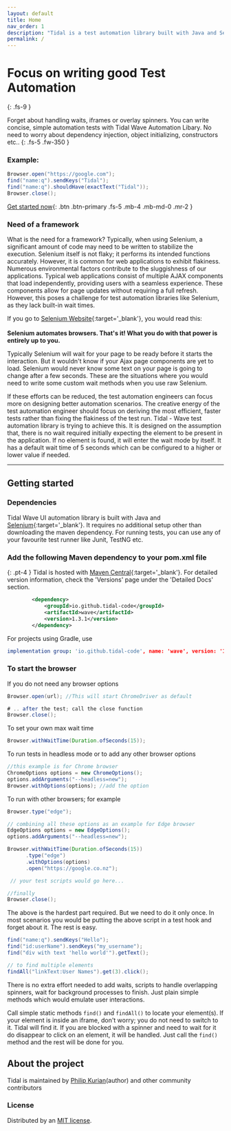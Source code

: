 ```yaml
---
layout: default
title: Home
nav_order: 1
description: "Tidal is a test automation library built with Java and Selenium"
permalink: /
---
```


# Focus on writing good Test Automation
{: .fs-9 }

Forget about handling waits, iframes or overlay spinners. You can write concise, simple automation tests with Tidal Wave Automation Libary. No need to worry about dependency injection, object initializing, constructors etc..
{: .fs-5 .fw-350 }



### Example:

```java
Browser.open("https://google.com");
find("name:q").sendKeys("Tidal");
find("name:q").shouldHave(exactText("Tidal"));
Browser.close();
```


[Get started now](#getting-started){: .btn .btn-primary .fs-5 .mb-4 .mb-md-0 .mr-2 } 
<!-- [View it on GitHub](https://github.com/tidal-code/Wave){:target='_blank'}{: .btn .fs-5 .mb-4 .mb-md-0 } -->


### Need of a framework

What is the need for a framework? Typically, when using Selenium, a significant amount of code may need to be written to stabilize the execution. Selenium itself is not flaky; it performs its intended functions accurately. However, it is common for web applications to exhibit flakiness. Numerous environmental factors contribute to the sluggishness of our applications. Typical web applications consist of multiple AJAX components that load independently, providing users with a seamless experience. These components allow for page updates without requiring a full refresh. However, this poses a challenge for test automation libraries like Selenium, as they lack built-in wait times.

If you go to [Selenium Website](https://www.selenium.dev){:target='_blank'}, you would read this: 
<br>
<br>
**Selenium automates browsers. That's it! What you do with that power is entirely up to you.**

Typically Selenium will wait for your page to be ready before it starts the interaction. But it wouldn't know if your Ajax page components are yet to load. Selenium would never know some text on your page is going to change 
after a few seconds. These are the situations where you would need to write some custom wait methods when you use raw Selenium. 

If these efforts can be reduced, the test automation engineers can focus more on designing better automation scenarios. The creative energy of the test automation engineer should focus on deriving the most efficient, faster tests rather than fixing
the flakiness of the test run. Tidal - Wave test automation library is trying to achieve this. It is designed on the assumption that, there is no wait required initially expecting the element to be present in the application. If no element is found,
it will enter the wait mode by itself. It has a default wait time of 5 seconds which can be configured to a higher or lower value if needed.



---

## Getting started

### Dependencies

Tidal Wave UI automation library is built with Java and [Selenium](https://www.selenium.dev){:target='_blank'}. It requires no additional setup other than downloading the maven dependency. 
For running tests, you can use any of your favourite test runner like Junit, TestNG etc. 

### Add the following Maven dependency to your pom.xml file

{: .pt-4 }
Tidal is hosted with [Maven Central](https://mvnrepository.com/artifact/io.github.tidal-code/wave){:target='_blank'}. For detailed version information, check the 'Versions' page under the 'Detailed Docs' section. 

```xml
        <dependency>
            <groupId>io.github.tidal-code</groupId>
            <artifactId>wave</artifactId>
            <version>1.3.1</version>
        </dependency>
```

For projects using Gradle, use
```yml
implementation group: 'io.github.tidal-code', name: 'wave', version: '1.3.0'
```

### To start the browser

If you do not need any browser options

```java
Browser.open(url); //This will start ChromeDriver as default
```

```java
# .. after the test; call the close function
Browser.close();
```

To set your own max wait time

```java
Browser.withWaitTime(Duration.ofSeconds(15));
```

To run tests in headless mode or to add any other browser options

```java
//this example is for Chrome browser 
ChromeOptions options = new ChromeOptions();
options.addArguments("--headless=new");
Browser.withOptions(options); //add the option
```

To run with other browsers; for example

```java
Browser.type("edge");
```

```java
// combining all these options as an example for Edge browser
EdgeOptions options = new EdgeOptions();
options.addArguments("--headless=new");

Browser.withWaitTime(Duration.ofSeconds(15))
      .type("edge")
      .withOptions(options)
      .open("https://google.co.nz");

 // your test scripts would go here... 

//finally     
Browser.close();
```

The above is the hardest part required. But we need to do it only once.
    In most scenarios you would be putting the above script in a test hook and forget about it.
    The rest is easy.

```java
find("name:q").sendKeys("Hello");
find("id:userName").sendKeys("my_username");
find("div with text 'hello world'").getText();

// to find multiple elements
findAll("linkText:User Names").get(3).click();
```

There is no extra effort needed to add waits, scripts to handle overlapping spinners, wait for background processes to finish.
Just plain simple methods which would emulate user interactions.

Call simple static methods `find()` and `findAll()` to locate your element(s). If your element is inside an iframe, don't worry; you do not need to switch to it. Tidal will find it. If you are blocked with a spinner and need to wait for it do disappear to click on an element, it will be handled. Just call the `find()` method and the rest will be done for  you.


## About the project

Tidal is maintained by [Philip Kurian](https://www.linkedin.com/in/kurianphilipk/)(author) and other community contributors

### License

Distributed by an [MIT license](https://github.com/pmarsceill/just-the-docs/tree/master/LICENSE.txt).

<!-- ### Contributing

When contributing to this repository, please first discuss the change you wish to make via issue,
email, or any other method with the owners of this repository before making a change. Read more about becoming a contributor in [our GitHub repo](https://github.com/tidal-code/Wave#readme). -->


<!-- #### Thank you to the contributors of Just the Docs!

<ul class="list-style-none">
{% for contributor in site.github.contributors %}
  <li class="d-inline-block mr-1">
     <a href="{{ contributor.html_url }}"><img src="{{ contributor.avatar_url }}" width="32" height="32" alt="{{ contributor.login }}"/></a>
  </li>
{% endfor %}
</ul> -->

<!-- ### Code of Conduct

Just the Docs is committed to fostering a welcoming community.

[View our Code of Conduct](https://github.com/pmarsceill/just-the-docs/tree/master/CODE_OF_CONDUCT.md) on our GitHub repository. -->
